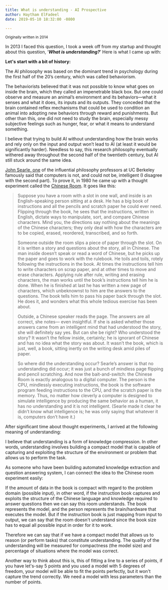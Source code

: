 ```yaml
---
title: What is understanding - AI Prospective
author: Haytham ElFadeel
date: 2019-05-10 18:32:00 -0800

---
```

<sup>Originally written in 2014</sup>

In 2013 I faced this question, I took a week off from my startup and thought about this question, ‘**_What is understanding?_**’ Here is what I came up with:



**Let's start with a bit of history:**

The AI philosophy was based on the dominant trend in psychology during the first half of the 20’s century, which was called behaviorism.



The behaviorists believed that it was not possible to know what goes on inside the brain, which they called an impenetrable black box. But one could observe and measure an animal’s environment and its behaviors—what it senses and what it does, its inputs and its outputs. They conceded that the brain contained reflex mechanisms that could be used to condition an animal into adopting new behaviors through reward and punishments. But other than this, one did not need to study the brain, especially messy subjective feelings such as hunger, fear, or what it means to understand something.



I believe that trying to build AI without understanding how the brain works and rely only on the  input and output won’t lead to AI (at least it would be significantly harder). Needless to say, this research philosophy eventually withered away throughout the second half of the twentieth century, but AI still stuck around the same idea.



[John Searle, one](http://en.wikipedia.org/wiki/John_Searle) of the influential philosophy professors at UC Berkeley famously said that computers is not, and could not be, intelligent (I disagree with the second part). To prove it, in 1980 he came up with a thought experiment called the  [Chinese Room](http://en.wikipedia.org/wiki/Chinese_room). It goes like this:



> Suppose you have a room with a slot in one wall, and inside is an English-speaking person sitting at a desk. He has a big book of instructions and all the pencils and scratch paper he could ever need. Flipping through the book, he sees that the instructions, written in English, dictate ways to manipulate, sort, and compare Chinese characters. Mind you, the directions say nothing about the meanings of the Chinese characters; they only deal with how the characters are to be copied, erased, reordered, transcribed, and so forth.
>
> Someone outside the room slips a piece of paper through the slot. On it is written a story and questions about the story, all in Chinese. The man inside doesn’t speak or read a word of Chinese, but he picks up the paper and goes to work with the rulebook. He toils and toils, rotely following the instructions in the book. At times the instructions tell him to write characters on scrap paper, and at other times to move and erase characters. Applying rule after rule, writing and erasing characters, the man works until the book’s instructions tell him he is done. When he is finished at last he has written a new page of characters, which unbeknownst to him are the answers to the questions. The book tells him to pass his paper back through the slot. He does it, and wonders what this whole tedious exercise has been about.
>
> Outside, a Chinese speaker reads the page. The answers are all correct, she notes— even insightful. If she is asked whether those answers came from an intelligent mind that had understood the story, she will definitely say yes. But can she be right? Who understood the story? It wasn’t the fellow inside, certainly; he is ignorant of Chinese and has no idea what the story was about. It wasn’t the book, which is just, well, a book, sitting inertly on the writing desk amid piles of paper.
>
> So where did the understanding occur? Searle’s answer is that no understanding did occur; it was just a bunch of mindless page flipping and pencil scratching. And now the bait-and-switch: the Chinese Room is exactly analogous to a digital computer. The person is the CPU, mindlessly executing instructions, the book is the software program feeding instructions to the CPU, and the scratch paper is the memory. Thus, no matter how cleverly a computer is designed to simulate intelligence by producing the same behavior as a human, it has no understanding and it is not intelligent. (Searle made it clear he didn’t know what intelligence is; he was only saying that whatever it is, computers don’t have it.)



After significant time about thought experiments, I arrived at the following meaning of understanding:

I believe that understanding is a form of knowledge compression. In other words, understanding involves building a compact model that is capable of capturing and exploiting the structure of the environment or problem that allows us to perform the task.

As someone who have been building automated knowledge extraction and question answering system, I can connect the idea to the Chinese room experiment easily:

If the amount of data in the book is compact with regard to the problem domain (possible input), in other word, if the instruction book captures and exploits the structure of the Chinese language and knowledge required to answer questions then we can say this room understands. The book represents the model, and the person represents the brain/hardware that executes the model. But if the instruction book is just mapping from input to output, we can say that the room doesn't understand since the book size has to equal all possible input in order for it to work.



Therefore we can say that if we have a compact model that allows us to reason (or perform tasks) that constitute understanding. The quality of the understanding will be measured for compactness (the model size) and percentage of situations where the model was correct.



Another way to think about this is, this of fitting a line to a series of points, if you have let's-say 5 points and you used a model with 5 degrees of freedom, your model will be able to fit the points perfectly, but it won't capture the trend correctly. We need a model with less parameters than the number of points.
